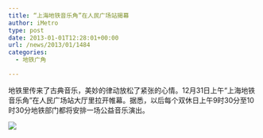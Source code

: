 ```yaml
---
title: “上海地铁音乐角”在人民广场站揭幕
author: iMetro
type: post
date: 2013-01-01T12:28:01+00:00
url: /news/2013/01/1484
categories:
  - 地铁广角

---
```

地铁里传来了古典音乐，美妙的律动放松了紧张的心情。12月31日上午“上海地铁音乐角”在人民广场站大厅里拉开帷幕。据悉，以后每个双休日上午9时30分至10时30分地铁部门都将安排一场公益音乐演出。

![][1]

 [1]: http://ww1.sinaimg.cn/bmiddle/9764bb42gw1e0dxx1vet1j.jpg